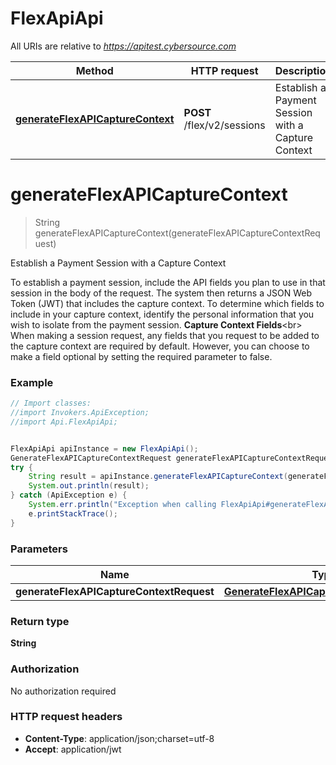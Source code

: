 # FlexApiApi

All URIs are relative to *https://apitest.cybersource.com*

Method | HTTP request | Description
------------- | ------------- | -------------
[**generateFlexAPICaptureContext**](FlexApiApi.md#generateFlexAPICaptureContext) | **POST** /flex/v2/sessions | Establish a Payment Session with a Capture Context


<a name="generateFlexAPICaptureContext"></a>
# **generateFlexAPICaptureContext**
> String generateFlexAPICaptureContext(generateFlexAPICaptureContextRequest)

Establish a Payment Session with a Capture Context

To establish a payment session, include the API fields you plan to use in that session in the body of the request.  The system then returns a JSON Web Token (JWT) that includes the capture context.   To determine which fields to include in your capture context, identify the personal information that you wish to isolate from the payment session.  **Capture Context Fields**&lt;br&gt; When making a session request, any fields that you request to be added to the capture context are required by default.  However, you can choose to make a field optional by setting the required parameter to false. 

### Example
```java
// Import classes:
//import Invokers.ApiException;
//import Api.FlexApiApi;


FlexApiApi apiInstance = new FlexApiApi();
GenerateFlexAPICaptureContextRequest generateFlexAPICaptureContextRequest = new GenerateFlexAPICaptureContextRequest(); // GenerateFlexAPICaptureContextRequest | 
try {
    String result = apiInstance.generateFlexAPICaptureContext(generateFlexAPICaptureContextRequest);
    System.out.println(result);
} catch (ApiException e) {
    System.err.println("Exception when calling FlexApiApi#generateFlexAPICaptureContext");
    e.printStackTrace();
}
```

### Parameters

Name | Type | Description  | Notes
------------- | ------------- | ------------- | -------------
 **generateFlexAPICaptureContextRequest** | [**GenerateFlexAPICaptureContextRequest**](GenerateFlexAPICaptureContextRequest.md)|  |

### Return type

**String**

### Authorization

No authorization required

### HTTP request headers

 - **Content-Type**: application/json;charset=utf-8
 - **Accept**: application/jwt

